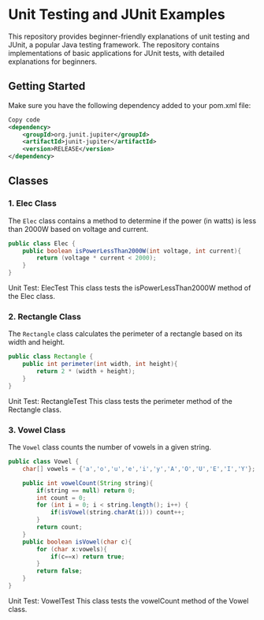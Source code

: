 # Unit Testing and JUnit Examples

This repository provides beginner-friendly explanations of unit testing and JUnit, a popular Java testing framework. The repository contains implementations of basic applications for JUnit tests, with detailed explanations for beginners.

## Getting Started
Make sure you have the following dependency added to your pom.xml file:

```xml
Copy code
<dependency>
    <groupId>org.junit.jupiter</groupId>
    <artifactId>junit-jupiter</artifactId>
    <version>RELEASE</version>
</dependency>
```
## Classes

### 1. Elec Class
The `Elec` class contains a method to determine if the power (in watts) is less than 2000W based on voltage and current.

```java
public class Elec {
    public boolean isPowerLessThan2000W(int voltage, int current){
        return (voltage * current < 2000);
    }
}
```
Unit Test: ElecTest
This class tests the isPowerLessThan2000W method of the Elec class.

### 2. Rectangle Class
The `Rectangle` class calculates the perimeter of a rectangle based on its width and height.

```java
public class Rectangle {
    public int perimeter(int width, int height){
        return 2 * (width + height);
    }
}
```
Unit Test: RectangleTest
This class tests the perimeter method of the Rectangle class.

### 3. Vowel Class
The `Vowel` class counts the number of vowels in a given string.

```java
public class Vowel {
    char[] vowels = {'a','o','u','e','i','y','A','O','U','E','I','Y'};

    public int vowelCount(String string){
        if(string == null) return 0;
        int count = 0;
        for (int i = 0; i < string.length(); i++) {
            if(isVowel(string.charAt(i))) count++;
        }
        return count;
    }
    public boolean isVowel(char c){
        for (char x:vowels){
            if(c==x) return true;
        }
        return false;
    }
}
```
Unit Test: VowelTest
This class tests the vowelCount method of the Vowel class.
